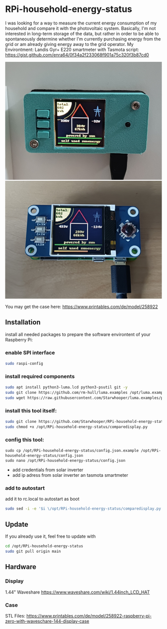 # RPi-household-energy-status #

I was looking for a way to measure the current energy consumption of my household and compare it with the photovoltaic system.
Basically, I'm not interested in long-term storage of the data, but rather in order to be able to spontaneously determine whether I'm currently purchasing energy from the grid or am already giving energy away to the grid operator.
My Environtment: Landis Gyr+ E220 smartmeter with Tasmota script: https://gist.github.com/enra64/0f34a2f233068f901a75c320f3b87cd0

![status](display.jpg)
![RPi Zero without case](display_wo_case.jpg)

You may get the case here: https://www.printables.com/de/model/258922

## Installation
install all needed packages to prepare the software environtent of your Raspberry Pi:

### enable SPI interface
```bash
sudo raspi-config
```

### install required components
```bash
sudo apt install python3-luma.lcd python3-psutil git -y
sudo git clone https://github.com/rm-hull/luma.examples /opt/luma.examples
sudo wget https://raw.githubusercontent.com/Starwhooper/luma.examples/patch-1/conf/st7735_128x128_WShat.conf -O /opt/luma.examples/conf/st7735_128x128_WShat.conf
```

### install this tool itself:
```bash
sudo git clone https://github.com/Starwhooper/RPi-household-energy-status /opt/RPi-household-energy-status
sudo chmod +x /opt/RPi-household-energy-status/comparedisplay.py
```

### config this tool:
```
sudo cp /opt/RPi-household-energy-status/config.json.example /opt/RPi-household-energy-status/config.json
sudo nano /opt/RPi-household-energy-status/config.json
```
* add credentials from solar inverter
* add ip adress from solar inverter an tasmota smartmeter

### add to autostart ###
add it to rc.local to autostart as boot
```bash
sudo sed -i -e '$i \/opt/RPi-household-energy-status/comparedisplay.py --rotate 2 --config /opt/luma.examples/conf/st7735_128x128_WShat.conf &\n' /etc/rc.local
```

## Update
If you already use it, feel free to update with
```bash
cd /opt/RPi-household-energy-status
sudo git pull origin main
```

## Hardware
### Display
1.44" Waveshare
https://www.waveshare.com/wiki/1.44inch_LCD_HAT
### Case
STL Files: https://www.printables.com/de/model/258922-raspberry-pi-zero-with-waveschare-144-display-case
